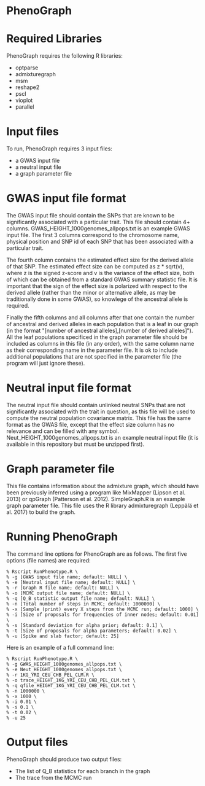 # PhenoGraph

# Required Libraries

PhenoGraph requires the following R libraries:
- optparse
- admixturegraph
- msm
- reshape2
- pscl
- vioplot
- parallel


# Input files

To run, PhenoGraph requires 3 input files:
- a GWAS input file
- a neutral input file
- a graph parameter file

# GWAS input file format

The GWAS input file should contain the SNPs that are known to be significantly associated with a particular trait. This file should contain 4+ columns. GWAS_HEIGHT_1000genomes_allpops.txt is an example GWAS input file. The first 3 columns correspond to the chromosome name, physical position and SNP id of each SNP that has been associated with a particular trait.

The fourth column contains the estimated effect size for the derived allele of that SNP. The estimated effect size can be computed as z * sqrt(v), where z is the signed z-score and v is the variance of the effect size, both of which can be obtained from a standard GWAS summary statistic file. It is important that the sign of the effect size is polarized with respect to the derived allele (rather than the minor or alternative allele, as may be traditionally done in some GWAS), so knowlege of the ancestral allele is required.

Finally the fifth columns and all columns after that one contain the number of ancestral and derived alleles in each population that is a leaf in our graph (in the format "[number of ancestral alleles],[number of derived alleles]"). All the leaf populations specificed in the graph parameter file should be included as columns in this file (in any order), with the same column name as their corresponding name in the parameter file. It is ok to include additional populations that are not specified in the parameter file (the program will just ignore these).

# Neutral input file format

The neutral input file should contain unlinked neutral SNPs that are not significantly associated with the trait in question, as this file will be used to compute the neutral population covariance matrix. This file has the same format as the GWAS file, except that the effect size column has no relevance and can be filled with any symbol. Neut_HEIGHT_1000genomes_allpops.txt is an example neutral input file (it is available in this repository but must be unzipped first).

# Graph parameter file

This file contains information about the admixture graph, which should have been previously inferred using a program like MixMapper (Lipson et al. 2013) or qpGraph (Patterson et al. 2012). SimpleGraph.R is an example graph parameter file. This file uses the R library admixturegraph (Leppälä et al. 2017) to build the graph.

# Running PhenoGraph

The command line options for PhenoGraph are as follows. The first five options (file names) are required:

    % Rscript RunPhenotype.R \
    % -g [GWAS input file name; default: NULL] \
    % -e [Neutral input file name; default: NULL] \
    % -r [Graph R file name; default: NULL] \
    % -o [MCMC output file name; default: NULL] \
    % -q [Q_B statistic output file name; default: NULL] \
    % -n [Total number of steps in MCMC; default: 1000000] \
    % -x [Sample (print) every X steps from the MCMC run; default: 1000] \
    % -i [Size of proposals for frequencies of inner nodes; default: 0.01] \
    % -s [Standard deviation for alpha prior; default: 0.1] \
    % -t [Size of proposals for alpha parameters; default: 0.02] \
    % -u [Spike and slab factor; default: 25]


Here is an example of a full command line:

    % Rscript RunPhenotype.R \
    % -g GWAS_HEIGHT_1000genomes_allpops.txt \
    % -e Neut_HEIGHT_1000genomes_allpops.txt \
    % -r 1KG_YRI_CEU_CHB_PEL_CLM.R \
    % -o trace_HEIGHT_1KG_YRI_CEU_CHB_PEL_CLM.txt \
    % -q qfile_HEIGHT_1KG_YRI_CEU_CHB_PEL_CLM.txt \
    % -n 1000000 \
    % -x 1000 \
    % -i 0.01 \
    % -s 0.1 \
    % -t 0.02 \
    % -u 25


# Output files

PhenoGraph should produce two output files:
- The list of Q_B statistics for each branch in the graph
- The trace from the MCMC run


